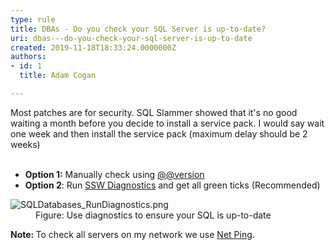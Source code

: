 ```yaml
---
type: rule
title: DBAs - Do you check your SQL Server is up-to-date?
uri: dbas---do-you-check-your-sql-server-is-up-to-date
created: 2019-11-18T18:33:24.0000000Z
authors:
- id: 1
  title: Adam Cogan

---
```




<span class='intro'> ​​Most patches are for security. SQL Slammer showed that it's no good waiting a month before you decide to install a service pack. I would say wait one week and then install the service pack (maximum delay should be 2 weeks)<br><br><ul><li><strong>Option 1&#58;</strong>&#160;Manually check using&#160;<a href="https&#58;//www.ssw.com.au/ssw/KB/KB.asp?KBID=Q746022">@@version</a></li><li><strong>Option 2</strong>&#58; Run&#160;<a href="https&#58;//www.ssw.com.au/ssw/Diagnostics">SSW Diagnostics</a>&#160;and get all green ticks (Recommended)​</li></ul> </span>

<dl class="image"><dt>​<img src="/PublishingImages/SQLDatabases_RunDiagnostics.png" alt="SQLDatabases_RunDiagnostics.png" /></dt><dd>Figure&#58;&#160;Use diagnostics to ensure your SQL is up-to-date</dd></dl><b>​Note&#58;&#160;</b>To check all servers on my network we&#160;use&#160;<a href="https&#58;//www.ssw.com.au/ssw/Standards/DeveloperGeneral/networkTools.aspx#NetPing">Net Ping​</a>.<br><p></p>


